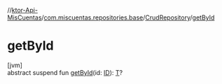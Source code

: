 //[ktor-Api-MisCuentas](../../../index.md)/[com.miscuentas.repositories.base](../index.md)/[CrudRepository](index.md)/[getById](get-by-id.md)

# getById

[jvm]\
abstract suspend fun [getById](get-by-id.md)(id: [ID](index.md)): [T](index.md)?
